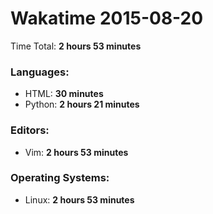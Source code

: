 # Wakatime 2015-08-20

Time Total: **2 hours 53 minutes**

### Languages:
- HTML: **30 minutes** 
- Python: **2 hours 21 minutes** 

### Editors:
- Vim: **2 hours 53 minutes** 

### Operating Systems:
- Linux: **2 hours 53 minutes** 

